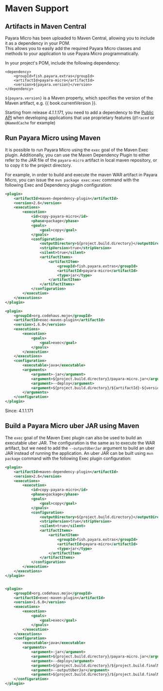 # Maven Support

## Artifacts in Maven Central

Payara Micro has been uploaded to Maven Central, allowing you to include it as a dependency in your POM.  
This allows you to easily add the required Payara Micro classes and methods to your application to use Payara Micro programmatically.

In your project's POM, include the following dependency:

```MAVEN_POM
<dependency>
    <groupId>fish.payara.extras</groupId>
    <artifactId>payara-micro</artifactId>
    <version>${payara.version}</version>
</dependency>
```

`${payara.version}` is a Maven property, which specifies the version of the Maven artifact, e.g. {{ book.currentVersion }}.

Starting from release _4.1.1.171_, you need to add a dependency to the [Public API](/documentation/extended-documentation/app-deployment/public-api.md) when developing applications that use proprietary features (`@Traced` or `@NamedCache` for example)  

## Run Payara Micro using Maven

It is possible to run Payara Micro using the `exec` goal of the Maven Exec plugin. Additionally, you can use the Maven Dependency Plugin to either refer to the JAR file of the `payara-micro` artifact in local maven repository, or to copy it to the project directory.

For example, in order to build and execute the maven WAR artifact in Payara Micro, you can issue the `mvn package exec:exec` command with the following Exec and Dependency plugin configuration:

```xml
<plugin>
    <artifactId>maven-dependency-plugin</artifactId>
    <version>2.6</version>
    <executions>
        <execution>
            <id>copy-payara-micro</id>
            <phase>package</phase>
            <goals>
                <goal>copy</goal>
            </goals>
            <configuration>
                <outputDirectory>${project.build.directory}</outputDirectory>
                <stripVersion>true</stripVersion>
                <silent>true</silent>
                <artifactItems>
                    <artifactItem>
                        <groupId>fish.payara.extras</groupId>
                        <artifactId>payara-micro</artifactId>
                        <type>jar</type>
                    </artifactItem>
                </artifactItems>
            </configuration>
        </execution>
    </executions>
</plugin>

<plugin>
    <groupId>org.codehaus.mojo</groupId>
    <artifactId>exec-maven-plugin</artifactId>
    <version>1.6.0</version>
    <executions>
        <execution>
            <goals>
                <goal>exec</goal>
            </goals>
        </execution>
    </executions>
    <configuration>
        <executable>java</executable>
        <arguments>
            <argument>-jar</argument>
            <argument>${project.build.directory}/payara-micro.jar</argument>
            <argument>--deploy</argument>
            <argument>${project.build.directory}/${artifactId}-${version}.war</argument>
        </arguments>
    </configuration>
</plugin>
```
Since: 4.1.1.171

## Build a Payara Micro uber JAR using Maven

The `exec` goal of the Maven Exec plugin can also be used to build an executable uber JAR. The configuration is the same as to execute the WAR artifact, but we need to add the `--outputUberJar` argument to build an uber JAR instead of running the application. An uber JAR can be built using `mvn package` command with the following Exec plugin configuration:

```xml
<plugin>
    <artifactId>maven-dependency-plugin</artifactId>
    <version>2.6</version>
    <executions>
        <execution>
            <id>copy-payara-micro</id>
            <phase>package</phase>
            <goals>
                <goal>copy</goal>
            </goals>
            <configuration>
                <outputDirectory>${project.build.directory}</outputDirectory>
                <stripVersion>true</stripVersion>
                <silent>true</silent>
                <artifactItems>
                    <artifactItem>
                        <groupId>fish.payara.extras</groupId>
                        <artifactId>payara-micro</artifactId>
                        <type>jar</type>
                    </artifactItem>
                </artifactItems>
            </configuration>
        </execution>
    </executions>
</plugin>


<plugin>
    <groupId>org.codehaus.mojo</groupId>
    <artifactId>exec-maven-plugin</artifactId>
    <version>1.6.0</version>
    <executions>
        <execution>
            <goals>
                <goal>exec</goal>
            </goals>
        </execution>
    </executions>
    <configuration>
        <executable>java</executable>
        <arguments>
            <argument>-jar</argument>
            <argument>${project.build.directory}/payara-micro.jar</argument>
            <argument>--deploy</argument>
            <argument>${project.build.directory}/${project.build.finalName}.war</argument>
            <argument>--outputUberJar</argument>
            <argument>${project.build.directory}/${project.build.finalName}.jar</argument>        </arguments>
    </configuration>
</plugin>
```

